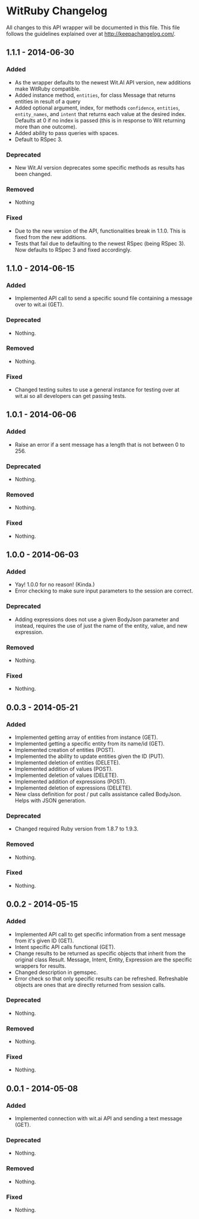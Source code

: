 # WitRuby Changelog
All changes to this API wrapper will be documented in this file. This file follows the guidelines explained over at http://keepachangelog.com/.

## 1.1.1 - 2014-06-30
### Added
- As the wrapper defaults to the newest Wit.AI API version, new additions make WitRuby compatible.
- Added instance method, `entities`, for class Message that returns entities in result of a query
- Added optional argument, index, for methods `confidence`, `entities`, `entity_names`, and `intent` that returns each value at the desired index. Defaults at 0 if no index is passed (this is in response to Wit returning more than one outcome).
- Added ability to pass queries with spaces.
- Default to RSpec 3.

### Deprecated
- New Wit.AI version deprecates some specific methods as results has been changed.

### Removed
- Nothing

### Fixed
- Due to the new version of the API, functionalities break in 1.1.0. This is fixed from the new additions.
- Tests that fail due to defaulting to the newest RSpec (being RSpec 3). Now defaults to RSpec 3 and fixed accordingly.

## 1.1.0 - 2014-06-15

### Added
- Implemented API call to send a specific sound file containing a message over to wit.ai (GET).

### Deprecated
- Nothing.

### Removed
- Nothing.

### Fixed
- Changed testing suites to use a general instance for testing over at wit.ai so all developers can get passing tests.

## 1.0.1 - 2014-06-06

### Added
- Raise an error if a sent message has a length that is not between 0 to 256.

### Deprecated
- Nothing.

### Removed
- Nothing.

### Fixed
- Nothing.

## 1.0.0 - 2014-06-03

### Added
- Yay! 1.0.0 for no reason! (Kinda.)
- Error checking to make sure input parameters to the session are correct.

### Deprecated
- Adding expressions does not use a given BodyJson parameter and instead, requires the use of just the name of the entity, value, and new expression.

### Removed
- Nothing.

### Fixed
- Nothing.

## 0.0.3 - 2014-05-21

### Added
- Implemented getting array of entities from instance (GET).
- Implemented getting a specific entity from its name/id (GET).
- Implemented creation of entities (POST).
- Implemented the ability to update entities given the ID (PUT).
- Implemented deletion of entities (DELETE).
- Implemented addition of values (POST).
- Implemented deletion of values (DELETE).
- Implemented addition of expressions (POST).
- Implemented deletion of expressions (DELETE).
- New class definition for post / put calls assistance called BodyJson. Helps with JSON generation.

### Deprecated
- Changed required Ruby version from 1.8.7 to 1.9.3.

### Removed
- Nothing.

### Fixed
- Nothing.

## 0.0.2 - 2014-05-15

### Added
- Implemented API call to get specific information from a sent message from it's given ID (GET).
- Intent specific API calls functional (GET).
- Change results to be returned as specific objects that inherit from the original class Result. Message, Intent, Entity, Expression are the specific wrappers for results.
- Changed description in gemspec.
- Error check so that only specific results can be refreshed. Refreshable objects are ones that
  are directly returned from session calls.

### Deprecated
- Nothing.

### Removed
- Nothing.

### Fixed
- Nothing.

## 0.0.1 - 2014-05-08

### Added
- Implemented connection with wit.ai API and sending a text message (GET).

### Deprecated
- Nothing.

### Removed
- Nothing.

### Fixed
- Nothing.
